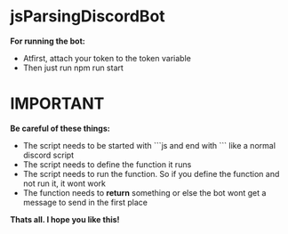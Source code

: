 # jsParsingDiscordBot

<div>
  <b>For running the bot: </b>
  <ul>
    <li>Atfirst, attach your token to the token variable</li>
    <li>Then just run npm run start</li>
  </ul>
</div>
<div>
  <h1>IMPORTANT</h1>
  <b>Be careful of these things:</b>
  <ul>
    <li>
      The script needs to be started with ```js and end with ``` like a normal
      discord script
    </li>
    <li>The script needs to define the function it runs</li>
    <li>
      The script needs to run the function. So if you define the function and
      not run it, it wont work
    </li>
    <li> The function needs to <b>return</b> something or else the bot wont get a message to send in the first place</li>
  </ul>
  <b> Thats all. I hope you like this!</b>
</div>

